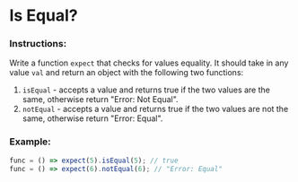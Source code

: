 # Is Equal?

### Instructions:

Write a function `expect` that checks for values equality. It should take in any value `val` and return an object with the following two functions:

1. `isEqual` - accepts a value and returns true if the two values are the same, otherwise return "Error: Not Equal".
2. `notEqual` - accepts a value and returns true if the two values are not the same, otherwise return "Error: Equal".

### Example:

```js
func = () => expect(5).isEqual(5); // true
func = () => expect(6).notEqual(6); // "Error: Equal"
```
